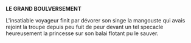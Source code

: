 **LE GRAND BOULVERSEMENT** 

L'insatiable voyageur finit par dévorer son singe
la mangouste qui avais rejoint la troupe depuis peu fuit de peur devant un tel specacle 
heureusement la princesse sur son balai flotant pu le sauver.
